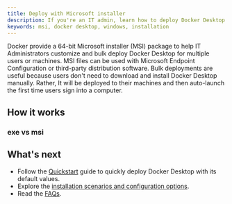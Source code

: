 ```yaml
---
title: Deploy with Microsoft installer
description: If you're an IT admin, learn how to deploy Docker Desktop with Microsoft installer
keywords: msi, docker desktop, windows, installation
---
```


Docker provide a 64-bit Microsoft installer (MSI) package to help IT Administrators customize and bulk deploy Docker Desktop for multiple users or machines. MSI files can be used with Microsoft Endpoint Configuration or third-party distribution software. 
Bulk deployments are useful because users don't need to download and install Docker Desktop manually. Rather, It will be deployed to their machines and then auto-launch the first time users sign into a computer.

## How it works

### exe vs msi


## What's next

- Follow the [Quickstart](quickstart.md) guide to quickly deploy Docker Desktop with its default values. 
- Explore the [installation scenarios and configuration options](install-and-configure.md).
- Read the [FAQs](faqs.md).